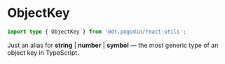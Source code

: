 # ObjectKey
[ObjectKey]: /docs/api/types/ObjectKey
```ts
import type { ObjectKey } from '@dr.pogodin/react-utils';
```

Just an alias for **string** | **number** | **symbol** &mdash; the most generic
type of an object key in TypeScript.
